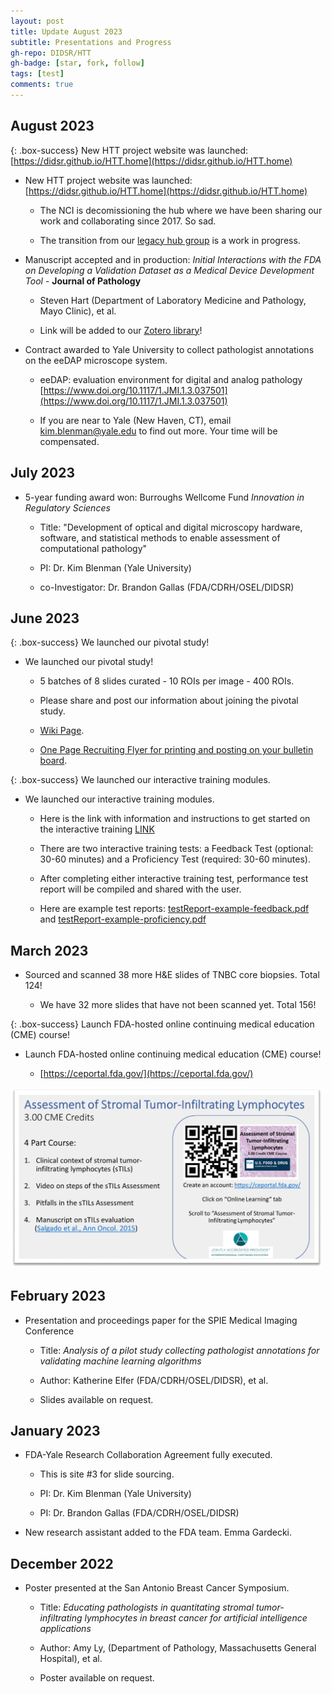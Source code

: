 ```yaml
---
layout: post
title: Update August 2023
subtitle: Presentations and Progress
gh-repo: DIDSR/HTT
gh-badge: [star, fork, follow]
tags: [test]
comments: true
---
```


## August 2023

{: .box-success}
New HTT project website was launched: [https://didsr.github.io/HTT.home](https://didsr.github.io/HTT.home)

* New HTT project website was launched: [https://didsr.github.io/HTT.home](https://didsr.github.io/HTT.home)

    * The NCI is decomissioning the hub where we have been sharing our work and collaborating since 2017. So sad.
    
    * The transition from our [legacy hub group](https://ncihub.cancer.gov/groups/eedapstudies) is a work in progress.

* Manuscript accepted and in production: *Initial Interactions with the FDA on Developing a Validation Dataset as a Medical Device Development Tool* - **Journal of Pathology**

    * Steven Hart (Department of Laboratory Medicine and Pathology, Mayo Clinic), et al.

    * Link will be added to our [Zotero library](../assets/pages/publications.html)!
    
* Contract awarded to Yale University to collect pathologist annotations on the eeDAP microscope system.

    * eeDAP: evaluation environment for digital and analog pathology [https://www.doi.org/10.1117/1.JMI.1.3.037501](https://www.doi.org/10.1117/1.JMI.1.3.037501)
    
    * If you are near to Yale (New Haven, CT), email [kim.blenman@yale.edu](mailto:kim.blenman@yale.edu) to find out more. Your time will be compensated. 
    
    
    
## July 2023

* 5-year funding award won: Burroughs Wellcome Fund *Innovation in Regulatory Sciences*

    * Title: "Development of optical and digital microscopy hardware, software, and statistical methods to enable assessment of computational pathology"
    
    * PI: Dr. Kim Blenman (Yale University)
    
    * co-Investigator: Dr. Brandon Gallas (FDA/CDRH/OSEL/DIDSR)



## June 2023

{: .box-success}
We launched our pivotal study!

* We launched our pivotal study!

    * 5 batches of 8 slides curated - 10 ROIs per image - 400 ROIs.
    
    * Please share and post our information about joining the pivotal study.
    
    * [Wiki Page](../assets/pages/pivotal-study.html).
    
    * [One Page Recruiting Flyer for printing and posting on your bulletin board](../assets/pages/pivotal-study/pdfs-images/recruitReadersFlyer-2023.pdf).
    
{: .box-success}
We launched our interactive training modules.

* We launched our interactive training modules.

    * Here is the link with information and instructions to get started on the interactive training [LINK](../assets/pages/training-2023/interactiveTraining-gettingStarted)
    
    * There are two interactive training tests: a Feedback Test (optional: 30-60 minutes) and a Proficiency Test (required: 30-60 minutes). 
    
    * After completing either interactive training test, performance test report will be compiled and shared with the user.
    
    * Here are example test reports: [testReport-example-feedback.pdf](../assets/pages/training-2023/pdfs/testReport-example-feedback1.pdf) and [testReport-example-proficiency.pdf](../assets/pages/training-2023/pdfs/testReport-example-proficiency1.pdf)



## March 2023

* Sourced and scanned 38 more H&E slides of TNBC core biopsies. Total 124!

    * We have 32 more slides that have not been scanned yet. Total 156!

{: .box-success}
Launch FDA-hosted online continuing medical education (CME) course!

* Launch FDA-hosted online continuing medical education (CME) course!

    * [https://ceportal.fda.gov/](https://ceportal.fda.gov/)
    
<img src="../assets/pages/training-2023/images/cmeTilsAd.png" alt="drawing" width="500"/>



## February 2023

* Presentation and proceedings paper for the SPIE Medical Imaging Conference

    * Title: *Analysis of a pilot study collecting pathologist annotations for validating machine learning algorithms*
    
    * Author: Katherine Elfer (FDA/CDRH/OSEL/DIDSR), et al.
    
    * Slides available on request.
    


## January 2023

* FDA-Yale Research Collaboration Agreement fully executed.

    * This is site #3 for slide sourcing.
    
    * PI: Dr. Kim Blenman (Yale University)
    
    * PI: Dr. Brandon Gallas (FDA/CDRH/OSEL/DIDSR)


* New research assistant added to the FDA team. Emma Gardecki.



## December 2022

* Poster presented at the San Antonio Breast Cancer Symposium.

    * Title: *Educating pathologists in quantitating stromal tumor-infiltrating lymphocytes in breast cancer for artificial intelligence applications*
    
    * Author: Amy Ly, (Department of Pathology, Massachusetts General Hospital), et al. 
    
    * Poster available on request.
    
    
    
